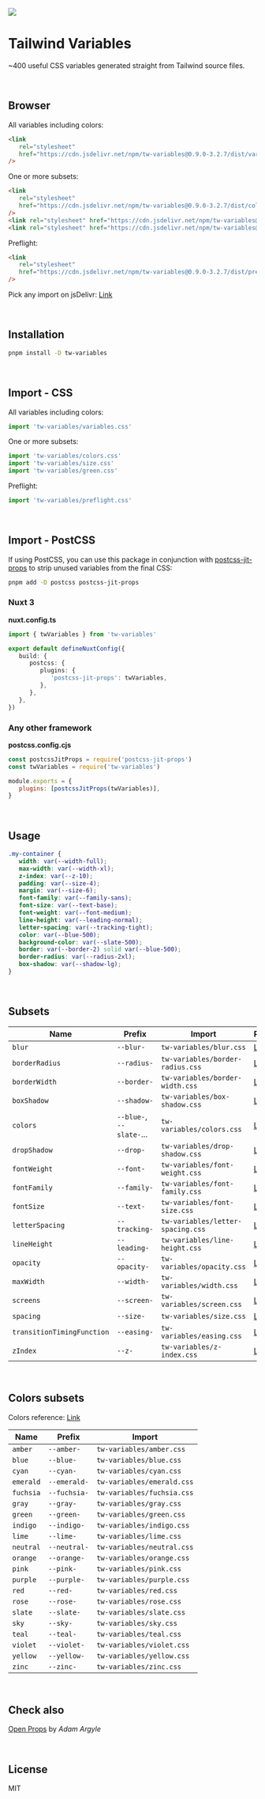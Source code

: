 [![](https://data.jsdelivr.com/v1/package/npm/tw-variables/badge)](https://www.jsdelivr.com/package/npm/tw-variables)

# Tailwind Variables

~400 useful CSS variables generated straight from Tailwind source files.

<br />

## Browser

All variables including colors:

```html
<link
   rel="stylesheet"
   href="https://cdn.jsdelivr.net/npm/tw-variables@0.9.0-3.2.7/dist/variables.css"
/>
```

One or more subsets:

```html
<link
   rel="stylesheet"
   href="https://cdn.jsdelivr.net/npm/tw-variables@0.9.0-3.2.7/dist/colors.css"
/>
<link rel="stylesheet" href="https://cdn.jsdelivr.net/npm/tw-variables@0.9.0-3.2.7/dist/size.css" />
<link rel="stylesheet" href="https://cdn.jsdelivr.net/npm/tw-variables@0.9.0-3.2.7/dist/sky.css" />
```

Preflight:

```html
<link
   rel="stylesheet"
   href="https://cdn.jsdelivr.net/npm/tw-variables@0.9.0-3.2.7/dist/preflight.css"
/>
```

Pick any import on jsDelivr: [Link](https://www.jsdelivr.com/package/npm/tw-variables?tab=files&path=dist)

<br />

## Installation

```bash
pnpm install -D tw-variables
```

<br />

## Import - CSS

All variables including colors:

```js
import 'tw-variables/variables.css'
```

One or more subsets:

```js
import 'tw-variables/colors.css'
import 'tw-variables/size.css'
import 'tw-variables/green.css'
```

Preflight:

```js
import 'tw-variables/preflight.css'
```

<br />

## Import - PostCSS

If using PostCSS, you can use this package in conjunction with [postcss-jit-props](https://github.com/GoogleChromeLabs/postcss-jit-props) to strip unused variables from the final CSS:

```bash
pnpm add -D postcss postcss-jit-props
```

### Nuxt 3

**nuxt.config.ts**

```ts
import { twVariables } from 'tw-variables'

export default defineNuxtConfig({
   build: {
      postcss: {
         plugins: {
            'postcss-jit-props': twVariables,
         },
      },
   },
})
```

### Any other framework

**postcss.config.cjs**

```js
const postcssJitProps = require('postcss-jit-props')
const twVariables = require('tw-variables')

module.exports = {
   plugins: [postcssJitProps(twVariables)],
}
```

<br />

## Usage

```css
.my-container {
   width: var(--width-full);
   max-width: var(--width-xl);
   z-index: var(--z-10);
   padding: var(--size-4);
   margin: var(--size-6);
   font-family: var(--family-sans);
   font-size: var(--text-base);
   font-weight: var(--font-medium);
   line-height: var(--leading-normal);
   letter-spacing: var(--tracking-tight);
   color: var(--blue-500);
   background-color: var(--slate-500);
   border: var(--border-2) solid var(--blue-500);
   border-radius: var(--radius-2xl);
   box-shadow: var(--shadow-lg);
}
```

<br />

## Subsets

| Name                       | Prefix                   | Import                            | Reference                                                       |
| -------------------------- | ------------------------ | --------------------------------- | --------------------------------------------------------------- |
| `blur`                     | `--blur-`                | `tw-variables/blur.css`           | [Link](https://tailwindcss.com/docs/blur)                       |
| `borderRadius`             | `--radius-`              | `tw-variables/border-radius.css`  | [Link](https://tailwindcss.com/docs/border-radius)              |
| `borderWidth`              | `--border-`              | `tw-variables/border-width.css`   | [Link](https://tailwindcss.com/docs/border-width)               |
| `boxShadow`                | `--shadow-`              | `tw-variables/box-shadow.css`     | [Link](https://tailwindcss.com/docs/box-shadow)                 |
| `colors`                   | `--blue-`, `--slate-`... | `tw-variables/colors.css`         | [Link](https://tailwindcss.com/docs/customizing-colors)         |
| `dropShadow`               | `--drop-`                | `tw-variables/drop-shadow.css`    | [Link](https://tailwindcss.com/docs/drop-shadow)                |
| `fontWeight`               | `--font-`                | `tw-variables/font-weight.css`    | [Link](https://tailwindcss.com/docs/font-weight)                |
| `fontFamily`               | `--family-`              | `tw-variables/font-family.css`    | [Link](https://tailwindcss.com/docs/font-family)                |
| `fontSize`                 | `--text-`                | `tw-variables/font-size.css`      | [Link](https://tailwindcss.com/docs/font-size)                  |
| `letterSpacing`            | `--tracking-`            | `tw-variables/letter-spacing.css` | [Link](https://tailwindcss.com/docs/letter-spacing)             |
| `lineHeight`               | `--leading-`             | `tw-variables/line-height.css`    | [Link](https://tailwindcss.com/docs/line-height)                |
| `opacity`                  | `--opacity-`             | `tw-variables/opacity.css`        | [Link](https://tailwindcss.com/docs/opacity)                    |
| `maxWidth`                 | `--width-`               | `tw-variables/width.css`          | [Link](https://tailwindcss.com/docs/max-width)                  |
| `screens`                  | `--screen-`              | `tw-variables/screen.css`         | [Link](https://tailwindcss.com/docs/theme#screens)              |
| `spacing`                  | `--size-`                | `tw-variables/size.css`           | [Link](https://tailwindcss.com/docs/padding)                    |
| `transitionTimingFunction` | `--easing-`              | `tw-variables/easing.css`         | [Link](https://tailwindcss.com/docs/transition-timing-function) |
| `zIndex`                   | `--z-`                   | `tw-variables/z-index.css`        | [Link](https://tailwindcss.com/docs/z-index)                    |

<br />

## Colors subsets

Colors reference: [Link](https://tailwindcss.com/docs/customizing-colors)

| Name      | Prefix       | Import                     |
| --------- | ------------ | -------------------------- |
| `amber`   | `--amber-`   | `tw-variables/amber.css`   |
| `blue`    | `--blue-`    | `tw-variables/blue.css`    |
| `cyan`    | `--cyan-`    | `tw-variables/cyan.css`    |
| `emerald` | `--emerald-` | `tw-variables/emerald.css` |
| `fuchsia` | `--fuchsia-` | `tw-variables/fuchsia.css` |
| `gray`    | `--gray-`    | `tw-variables/gray.css`    |
| `green`   | `--green-`   | `tw-variables/green.css`   |
| `indigo`  | `--indigo-`  | `tw-variables/indigo.css`  |
| `lime`    | `--lime-`    | `tw-variables/lime.css`    |
| `neutral` | `--neutral-` | `tw-variables/neutral.css` |
| `orange`  | `--orange-`  | `tw-variables/orange.css`  |
| `pink`    | `--pink-`    | `tw-variables/pink.css`    |
| `purple`  | `--purple-`  | `tw-variables/purple.css`  |
| `red`     | `--red-`     | `tw-variables/red.css`     |
| `rose`    | `--rose-`    | `tw-variables/rose.css`    |
| `slate`   | `--slate-`   | `tw-variables/slate.css`   |
| `sky`     | `--sky-`     | `tw-variables/sky.css`     |
| `teal`    | `--teal-`    | `tw-variables/teal.css`    |
| `violet`  | `--violet-`  | `tw-variables/violet.css`  |
| `yellow`  | `--yellow-`  | `tw-variables/yellow.css`  |
| `zinc`    | `--zinc-`    | `tw-variables/zinc.css`    |

<br />

## Check also

[Open Props](https://github.com/argyleink/open-props) by _Adam Argyle_

<br />

## License

MIT
